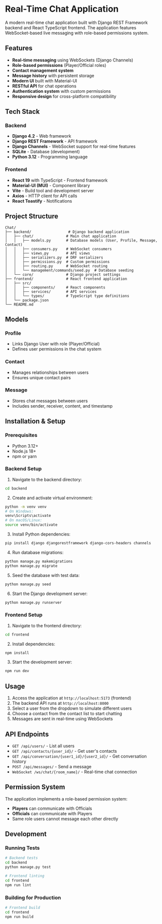 # Real-Time Chat Application

A modern real-time chat application built with Django REST Framework backend and React TypeScript frontend. The application features WebSocket-based live messaging with role-based permissions system.

## Features

- **Real-time messaging** using WebSockets (Django Channels)
- **Role-based permissions** (Player/Official roles)
- **Contact management system**
- **Message history** with persistent storage
- **Modern UI** built with Material-UI
- **RESTful API** for chat operations
- **Authentication system** with custom permissions
- **Responsive design** for cross-platform compatibility

## Tech Stack

### Backend
- **Django 4.2** - Web framework
- **Django REST Framework** - API framework
- **Django Channels** - WebSocket support for real-time features
- **SQLite** - Database (development)
- **Python 3.12** - Programming language

### Frontend
- **React 19** with TypeScript - Frontend framework
- **Material-UI (MUI)** - Component library
- **Vite** - Build tool and development server
- **Axios** - HTTP client for API calls
- **React Toastify** - Notifications

## Project Structure

```
Chat/
├── backend/                 # Django backend application
│   ├── chat/               # Main chat application
│   │   ├── models.py       # Database models (User, Profile, Message, Contact)
│   │   ├── consumers.py    # WebSocket consumers
│   │   ├── views.py        # API views
│   │   ├── serializers.py  # DRF serializers
│   │   ├── permissions.py  # Custom permissions
│   │   ├── routing.py      # WebSocket routing
│   │   └── management/commands/seed.py  # Database seeding
│   └── core/               # Django project settings
├── frontend/               # React frontend application
│   ├── src/
│   │   ├── components/     # React components
│   │   ├── services/       # API services
│   │   └── types/          # TypeScript type definitions
│   └── package.json
└── README.md
```

## Models

### Profile
- Links Django User with role (Player/Official)
- Defines user permissions in the chat system

### Contact
- Manages relationships between users
- Ensures unique contact pairs

### Message
- Stores chat messages between users
- Includes sender, receiver, content, and timestamp

## Installation & Setup

### Prerequisites
- Python 3.12+
- Node.js 18+
- npm or yarn

### Backend Setup

1. Navigate to the backend directory:
```bash
cd backend
```

2. Create and activate virtual environment:
```bash
python -m venv venv
# On Windows:
venv\Scripts\activate
# On macOS/Linux:
source venv/bin/activate
```

3. Install Python dependencies:
```bash
pip install django djangorestframework django-cors-headers channels
```

4. Run database migrations:
```bash
python manage.py makemigrations
python manage.py migrate
```

5. Seed the database with test data:
```bash
python manage.py seed
```

6. Start the Django development server:
```bash
python manage.py runserver
```

### Frontend Setup

1. Navigate to the frontend directory:
```bash
cd frontend
```

2. Install dependencies:
```bash
npm install
```

3. Start the development server:
```bash
npm run dev
```

## Usage

1. Access the application at `http://localhost:5173` (frontend)
2. The backend API runs at `http://localhost:8000`
3. Select a user from the dropdown to simulate different users
4. Choose a contact from the contact list to start chatting
5. Messages are sent in real-time using WebSockets

## API Endpoints

- `GET /api/users/` - List all users
- `GET /api/contacts/{user_id}/` - Get user's contacts
- `GET /api/conversation/{user1_id}/{user2_id}/` - Get conversation history
- `POST /api/messages/` - Send a message
- `WebSocket /ws/chat/{room_name}/` - Real-time chat connection

## Permission System

The application implements a role-based permission system:
- **Players** can communicate with Officials
- **Officials** can communicate with Players
- Same role users cannot message each other directly

## Development

### Running Tests
```bash
# Backend tests
cd backend
python manage.py test

# Frontend linting
cd frontend
npm run lint
```

### Building for Production
```bash
# Frontend build
cd frontend
npm run build
```
